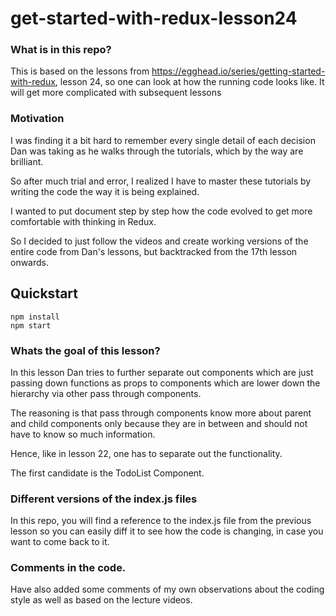# get-started-with-redux-lesson24

### What is in this repo? 
This is based on the lessons from https://egghead.io/series/getting-started-with-redux, lesson 24,
so one can look at how the running code looks like. It will get more complicated with subsequent 
lessons


### Motivation 

I was finding it a bit hard to remember every single detail of each decision Dan was taking 
as he walks through the tutorials, which by the way are brilliant. 

So after much trial and error, I realized I have to master these tutorials by 
writing the code the way it is being explained. 

I wanted to put document step by step how the code evolved to get more comfortable with thinking in Redux.

So I decided to just follow the videos and create working versions of the entire code from Dan's lessons,
but backtracked from the 17th lesson onwards. 


## Quickstart

```
npm install
npm start 
```

### Whats the goal of this lesson? 

In this lesson Dan tries to further separate out components which are just passing down 
functions as props to components which are lower down the hierarchy via other pass through 
components. 

The reasoning is that pass through components know more about parent and child components 
only because they are in between and should not have to know so much information.

Hence, like in lesson 22, one has to separate out the functionality.

The first candidate is the TodoList Component.

### Different versions of the index.js files 

In this repo, you will find a reference to the index.js file from the previous lesson so you can 
easily diff it to see how the code is changing, in case you want to come back to it.


### Comments in the code.

Have also added some comments of my own observations about the coding style as well as based on the 
lecture videos. 
